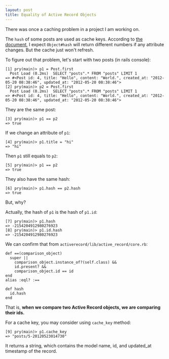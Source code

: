```yaml
---
layout: post
title: Equality of Active Record Objects
---
```


There was once a caching problem in a project I am working on.

The `hash` of some posts are used as cache keys. According to [the document](http://ruby-doc.org/core-1.9.3/Object.html#method-i-hash), I expect `Object#hash` will return different numbers if any attribute changes. But the cache just won't refresh.

To figure out that problem, let's start with two posts (in rails console):

    [1] pry(main)> p1 = Post.first
      Post Load (0.2ms)  SELECT "posts".* FROM "posts" LIMIT 1
    => #<Post id: 4, title: "Hello", content: "World.", created_at: "2012-05-20 08:38:46", updated_at: "2012-05-20 08:38:46">
    [2] pry(main)> p2 = Post.first
      Post Load (0.2ms)  SELECT "posts".* FROM "posts" LIMIT 1
    => #<Post id: 4, title: "Hello", content: "World.", created_at: "2012-05-20 08:38:46", updated_at: "2012-05-20 08:38:46">

They are the same post:

    [3] pry(main)> p1 == p2
    => true

If we change an attribute of `p1`:

    [4] pry(main)> p1.title = "hi"
    => "hi"

Then `p1` still equals to `p2`:

    [5] pry(main)> p1 == p2
    => true

They also have the same hash:

    [6] pry(main)> p1.hash == p2.hash
    => true

But, why?

Actually, the hash of `p1` is the hash of `p1.id`:

    [7] pry(main)> p1.hash
    => -2154204912980276923
    [8] pry(main)> p1.id.hash
    => -2154204912980276923

We can confirm that from `activerecord/lib/active_record/core.rb`:

    def ==(comparison_object)
      super ||
        comparison_object.instance_of?(self.class) &&
        id.present? &&
        comparison_object.id == id
    end
    alias :eql? :==

    def hash
      id.hash
    end

That is, __when we compare two Active Record objects, we are comparing their ids.__

For a cache key, you may consider using `cache_key` method:

    [9] pry(main)> p1.cache_key
    => "posts/5-20120523014730"

It returns a string, which contains the model name, id, and updated_at timestamp of the record.

